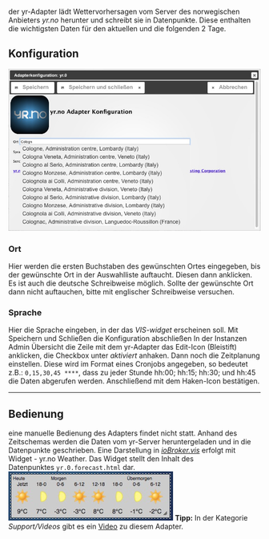 
der yr-Adapter lädt Wettervorhersagen vom Server des norwegischen Anbieters _yr.no_ herunter und schreibt sie in Datenpunkte. Diese enthalten die wichtigsten Daten für den aktuellen und die folgenden 2 Tage.


## Konfiguration


![](img/yr_yr-Einstellungen.jpg)


### Ort

Hier werden die ersten Buchstaben des gewünschten Ortes eingegeben, bis der gewünschte Ort in der Auswahlliste auftaucht. Diesen dann anklicken. Es ist auch die deutsche Schreibweise möglich. Sollte der gewünschte Ort dann nicht auftauchen, bitte mit englischer Schreibweise versuchen.

### Sprache

Hier die Sprache eingeben, in der das _VIS-widget_ erscheinen soll. Mit Speichern und Schließen die Konfiguration abschließen In der Instanzen Admin Übersicht die Zeile mit dem yr-Adapter das Edit-Icon (Bleistift) anklicken, die Checkbox unter _aktiviert_ anhaken. Dann noch die Zeitplanung einstellen. Diese wird im Format eines Cronjobs angegeben, so bedeutet z.B.: `0,15,30,45 ****`, dass zu jeder Stunde hh:00; hh:15; hh:30; und hh:45 die Daten abgerufen werden. Anschließend mit dem Haken-Icon bestätigen.

* * *

## Bedienung

eine manuelle Bedienung des Adapters findet nicht statt. Anhand des Zeitschemas werden die Daten vom yr-Server heruntergeladen und in die Datenpunkte geschrieben. Eine Darstellung in [_ioBroker.vis_](http://www.iobroker.net/?page_id=2754&lang=de) erfolgt mit Widget - yr.no Weather. Das Widget stellt den Inhalt des Datenpunktes `yr.0.forecast.html` dar. 
![VIS Widget yr.no](img/yr_yr-Widget.jpg)
 **Tipp:** In der Kategorie _Support/Videos_ gibt es ein [Video](http://www.iobroker.net/?page_id=2387&lang=de) zu diesem Adapter.